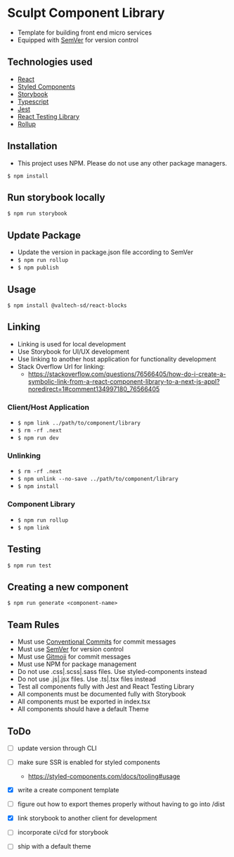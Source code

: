 # Sculpt Component Library

- Template for building front end micro services
- Equipped with [SemVer](https://semver.org) for version control

## Technologies used

- [React](https://react.dev)
- [Styled Components](https://styled-components.com)
- [Storybook](https://storybook.js.org)
- [Typescript](https://www.typescriptlang.org)
- [Jest](https://jestjs.io/docs/tutorial-react)
- [React Testing Library](https://testing-library.com/docs/react-testing-library/intro/)
- [Rollup](https://rollupjs.org)

## Installation

- This project uses NPM. Please do not use any other package managers.

`$ npm install`

## Run storybook locally

`$ npm run storybook`

## Update Package

- Update the version in package.json file according to SemVer
- `$ npm run rollup`
- `$ npm publish`

## Usage

`$ npm install @valtech-sd/react-blocks`

## Linking
- Linking is used for local development
- Use Storybook for UI/UX development
- Use linking to another host application for functionality development
- Stack Overflow Url for linking:
  - https://stackoverflow.com/questions/76566405/how-do-i-create-a-symbolic-link-from-a-react-component-library-to-a-next-js-appl?noredirect=1#comment134997180_76566405

### Client/Host Application

- `$ npm link ../path/to/component/library`
- `$ rm -rf .next`
- `$ npm run dev`

### Unlinking

- `$ rm -rf .next`
- `$ npm unlink --no-save ../path/to/component/library`
- `$ npm install`

### Component Library

- `$ npm run rollup`
- `$ npm link`

## Testing

`$ npm run test`

## Creating a new component
`$ npm run generate <component-name>`

## Team Rules

<!-- - All commits must be made to a branch and then merged into master via a pull request -->
<!-- - All pull requests must be reviewed by at least one other team member -->
<!-- - All pull requests must pass the CI/CD pipeline before being merged into master -->
- Must use [Conventional Commits](https://www.conventionalcommits.org/en/v1.0.0/) for commit messages
- Must use [SemVer](https://semver.org) for version control
- Must use [Gitmoji](https://gitmoji.dev) for commit messages
- Must use NPM for package management
- Do not use .css|.scss|.sass files. Use styled-components instead
- Do not use .js|.jsx files. Use .ts|.tsx files instead
- Test all components fully with Jest and React Testing Library
- All components must be documented fully with Storybook
- All components must be exported in index.tsx
- All components should have a default Theme

## ToDo
- [ ] update version through CLI
- [ ] make sure SSR is enabled for styled components
  - https://styled-components.com/docs/tooling#usage
- [x] write a create component template
- [ ] figure out how to export themes properly without having to go into /dist
- [x] link storybook to another client for development
- [ ] incorporate ci/cd for storybook
- [ ] ship with a default theme

